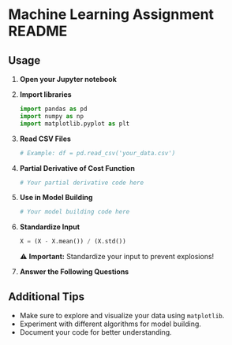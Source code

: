 # Machine Learning Assignment README

## Usage

1. **Open your Jupyter notebook**
2. **Import libraries**
    ```python
    import pandas as pd
    import numpy as np
    import matplotlib.pyplot as plt
    ```
3. **Read CSV Files**
    ```python
    # Example: df = pd.read_csv('your_data.csv')
    ```
4. **Partial Derivative of Cost Function**
    ```python
    # Your partial derivative code here
    ```
5. **Use in Model Building**
    ```python
    # Your model building code here
    ```
6. **Standardize Input**
    ```python
    X = (X - X.mean()) / (X.std())
    ```
    ⚠️ **Important:** Standardize your input to prevent explosions!
    
7. **Answer the Following Questions**

## Additional Tips

- Make sure to explore and visualize your data using `matplotlib`.
- Experiment with different algorithms for model building.
- Document your code for better understanding.


